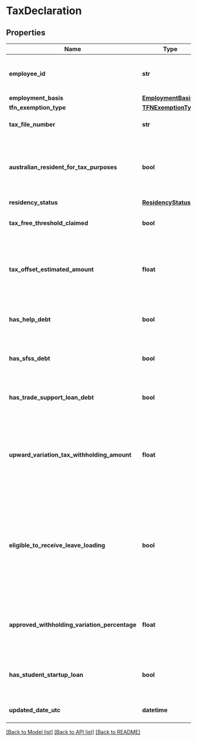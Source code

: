 # TaxDeclaration

## Properties
Name | Type | Description | Notes
------------ | ------------- | ------------- | -------------
**employee_id** | **str** | Address line 1 for employee home address | 
**employment_basis** | [**EmploymentBasis**](EmploymentBasis.md) |  | [optional] 
**tfn_exemption_type** | [**TFNExemptionType**](TFNExemptionType.md) |  | [optional] 
**tax_file_number** | **str** | The tax file number e.g 123123123. | [optional] 
**australian_resident_for_tax_purposes** | **bool** | If the employee is Australian resident for tax purposes. e.g true or false | [optional] 
**residency_status** | [**ResidencyStatus**](ResidencyStatus.md) |  | [optional] 
**tax_free_threshold_claimed** | **bool** | If tax free threshold claimed. e.g true or false | [optional] 
**tax_offset_estimated_amount** | **float** | If has tax offset estimated then the tax offset estimated amount. e.g 100 | [optional] 
**has_help_debt** | **bool** | If employee has HECS or HELP debt. e.g true or false | [optional] 
**has_sfss_debt** | **bool** | If employee has financial supplement debt. e.g true or false | [optional] 
**has_trade_support_loan_debt** | **bool** | If employee has trade support loan. e.g true or false | [optional] 
**upward_variation_tax_withholding_amount** | **float** | If the employee has requested that additional tax be withheld each pay run. e.g 50 | [optional] 
**eligible_to_receive_leave_loading** | **bool** | If the employee is eligible to receive an additional percentage on top of ordinary earnings when they take leave (typically 17.5%). e.g true or false | [optional] 
**approved_withholding_variation_percentage** | **float** | If the employee has approved withholding variation. e.g (0 - 100) | [optional] 
**has_student_startup_loan** | **bool** | If the employee is eligible for student startup loan rules | [optional] 
**updated_date_utc** | **datetime** | Last modified timestamp | [optional] 

[[Back to Model list]](../README.md#documentation-for-models) [[Back to API list]](../README.md#documentation-for-api-endpoints) [[Back to README]](../README.md)


